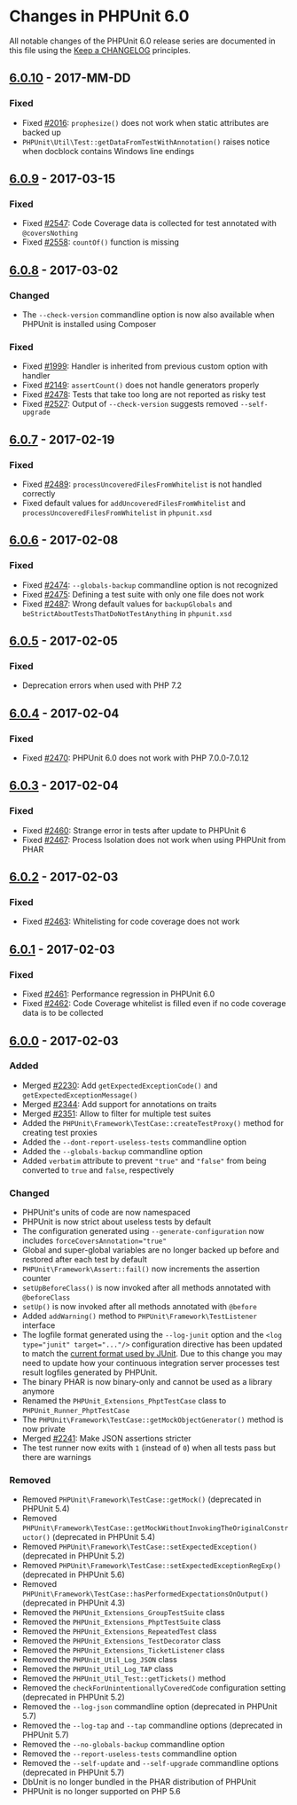 # Changes in PHPUnit 6.0

All notable changes of the PHPUnit 6.0 release series are documented in this file using the [Keep a CHANGELOG](http://keepachangelog.com/) principles.

## [6.0.10] - 2017-MM-DD

### Fixed

* Fixed [#2016](https://github.com/sebastianbergmann/phpunit/issues/2016): `prophesize()` does not work when static attributes are backed up
* `PHPUnit\Util\Test::getDataFromTestWithAnnotation()` raises notice when docblock contains Windows line endings

## [6.0.9] - 2017-03-15

### Fixed

* Fixed [#2547](https://github.com/sebastianbergmann/phpunit/issues/2547): Code Coverage data is collected for test annotated with `@coversNothing`
* Fixed [#2558](https://github.com/sebastianbergmann/phpunit/issues/2558): `countOf()` function is missing

## [6.0.8] - 2017-03-02

### Changed

* The `--check-version` commandline option is now also available when PHPUnit is installed using Composer

### Fixed

* Fixed [#1999](https://github.com/sebastianbergmann/phpunit/issues/1999): Handler is inherited from previous custom option with handler
* Fixed [#2149](https://github.com/sebastianbergmann/phpunit/issues/2149): `assertCount()` does not handle generators properly
* Fixed [#2478](https://github.com/sebastianbergmann/phpunit/issues/2478): Tests that take too long are not reported as risky test
* Fixed [#2527](https://github.com/sebastianbergmann/phpunit/issues/2527): Output of `--check-version` suggests removed `--self-upgrade`

## [6.0.7] - 2017-02-19

### Fixed

* Fixed [#2489](https://github.com/sebastianbergmann/phpunit/issues/2489): `processUncoveredFilesFromWhitelist` is not handled correctly
* Fixed default values for `addUncoveredFilesFromWhitelist` and `processUncoveredFilesFromWhitelist` in `phpunit.xsd`

## [6.0.6] - 2017-02-08

### Fixed

* Fixed [#2474](https://github.com/sebastianbergmann/phpunit/issues/2474): `--globals-backup` commandline option is not recognized
* Fixed [#2475](https://github.com/sebastianbergmann/phpunit/pull/2475): Defining a test suite with only one file does not work
* Fixed [#2487](https://github.com/sebastianbergmann/phpunit/pull/2487): Wrong default values for `backupGlobals` and `beStrictAboutTestsThatDoNotTestAnything` in `phpunit.xsd`

## [6.0.5] - 2017-02-05

### Fixed

* Deprecation errors when used with PHP 7.2

## [6.0.4] - 2017-02-04

### Fixed

* Fixed [#2470](https://github.com/sebastianbergmann/phpunit/issues/2470): PHPUnit 6.0 does not work with PHP 7.0.0-7.0.12

## [6.0.3] - 2017-02-04

### Fixed

* Fixed [#2460](https://github.com/sebastianbergmann/phpunit/issues/2460): Strange error in tests after update to PHPUnit 6
* Fixed [#2467](https://github.com/sebastianbergmann/phpunit/issues/2467): Process Isolation does not work when using PHPUnit from PHAR

## [6.0.2] - 2017-02-03

### Fixed

* Fixed [#2463](https://github.com/sebastianbergmann/phpunit/issues/2463): Whitelisting for code coverage does not work

## [6.0.1] - 2017-02-03

### Fixed

* Fixed [#2461](https://github.com/sebastianbergmann/phpunit/issues/2461): Performance regression in PHPUnit 6.0
* Fixed [#2462](https://github.com/sebastianbergmann/phpunit/issues/2462): Code Coverage whitelist is filled even if no code coverage data is to be collected

## [6.0.0] - 2017-02-03

### Added

* Merged [#2230](https://github.com/sebastianbergmann/phpunit/pull/2230): Add `getExpectedExceptionCode()` and `getExpectedExceptionMessage()`
* Merged [#2344](https://github.com/sebastianbergmann/phpunit/pull/2344): Add support for annotations on traits
* Merged [#2351](https://github.com/sebastianbergmann/phpunit/pull/2351): Allow to filter for multiple test suites
* Added the `PHPUnit\Framework\TestCase::createTestProxy()` method for creating test proxies
* Added the `--dont-report-useless-tests` commandline option
* Added the `--globals-backup` commandline option
* Added `verbatim` attribute to prevent `"true"` and `"false"` from being converted to `true` and `false`, respectively

### Changed

* PHPUnit's units of code are now namespaced
* PHPUnit is now strict about useless tests by default
* The configuration generated using `--generate-configuration` now includes `forceCoversAnnotation="true"`
* Global and super-global variables are no longer backed up before and restored after each test by default
* `PHPUnit\Framework\Assert::fail()` now increments the assertion counter
* `setUpBeforeClass()` is now invoked after all methods annotated with `@beforeClass`
* `setUp()` is now invoked after all methods annotated with `@before`
* Added `addWarning()` method to `PHPUnit\Framework\TestListener` interface
* The logfile format generated using the `--log-junit` option and the `<log type="junit" target="..."/>` configuration directive has been updated to match the [current format used by JUnit](http://llg.cubic.org/docs/junit/). Due to this change you may need to update how your continuous integration server processes test result logfiles generated by PHPUnit.
* The binary PHAR is now binary-only and cannot be used as a library anymore
* Renamed the `PHPUnit_Extensions_PhptTestCase` class to `PHPUnit_Runner_PhptTestCase`
* The `PHPUnit\Framework\TestCase::getMockObjectGenerator()` method is now private
* Merged [#2241](https://github.com/sebastianbergmann/phpunit/pull/2241): Make JSON assertions stricter
* The test runner now exits with `1` (instead of `0`) when all tests pass but there are warnings

### Removed

* Removed `PHPUnit\Framework\TestCase::getMock()` (deprecated in PHPUnit 5.4)
* Removed `PHPUnit\Framework\TestCase::getMockWithoutInvokingTheOriginalConstructor()` (deprecated in PHPUnit 5.4)
* Removed `PHPUnit\Framework\TestCase::setExpectedException()` (deprecated in PHPUnit 5.2)
* Removed `PHPUnit\Framework\TestCase::setExpectedExceptionRegExp()` (deprecated in PHPUnit 5.6)
* Removed `PHPUnit\Framework\TestCase::hasPerformedExpectationsOnOutput()` (deprecated in PHPUnit 4.3)
* Removed the `PHPUnit_Extensions_GroupTestSuite` class
* Removed the `PHPUnit_Extensions_PhptTestSuite` class
* Removed the `PHPUnit_Extensions_RepeatedTest` class
* Removed the `PHPUnit_Extensions_TestDecorator` class
* Removed the `PHPUnit_Extensions_TicketListener` class
* Removed the `PHPUnit_Util_Log_JSON` class
* Removed the `PHPUnit_Util_Log_TAP` class
* Removed the `PHPUnit_Util_Test::getTickets()` method
* Removed the `checkForUnintentionallyCoveredCode` configuration setting (deprecated in PHPUnit 5.2)
* Removed the `--log-json` commandline option (deprecated in PHPUnit 5.7)
* Removed the `--log-tap` and `--tap` commandline options (deprecated in PHPUnit 5.7)
* Removed the `--no-globals-backup` commandline option
* Removed the `--report-useless-tests` commandline option
* Removed the `--self-update` and `--self-upgrade` commandline options (deprecated in PHPUnit 5.7)
* DbUnit is no longer bundled in the PHAR distribution of PHPUnit
* PHPUnit is no longer supported on PHP 5.6

[6.0.10]: https://github.com/sebastianbergmann/phpunit/compare/6.0.9...6.0.10
[6.0.9]: https://github.com/sebastianbergmann/phpunit/compare/6.0.8...6.0.9
[6.0.8]: https://github.com/sebastianbergmann/phpunit/compare/6.0.7...6.0.8
[6.0.7]: https://github.com/sebastianbergmann/phpunit/compare/6.0.6...6.0.7
[6.0.6]: https://github.com/sebastianbergmann/phpunit/compare/6.0.5...6.0.6
[6.0.5]: https://github.com/sebastianbergmann/phpunit/compare/6.0.4...6.0.5
[6.0.4]: https://github.com/sebastianbergmann/phpunit/compare/6.0.3...6.0.4
[6.0.3]: https://github.com/sebastianbergmann/phpunit/compare/6.0.2...6.0.3
[6.0.2]: https://github.com/sebastianbergmann/phpunit/compare/6.0.1...6.0.2
[6.0.1]: https://github.com/sebastianbergmann/phpunit/compare/6.0.0...6.0.1
[6.0.0]: https://github.com/sebastianbergmann/phpunit/compare/5.7...6.0.0

